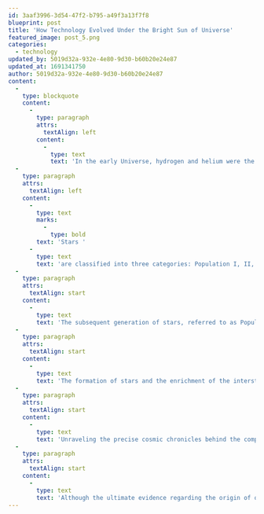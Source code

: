 ```yaml
---
id: 3aaf3996-3d54-47f2-b795-a49f3a13f7f8
blueprint: post
title: 'How Technology Evolved Under the Bright Sun of Universe'
featured_image: post_5.png
categories:
  - technology
updated_by: 5019d32a-932e-4e80-9d30-b60b20e24e87
updated_at: 1691341750
author: 5019d32a-932e-4e80-9d30-b60b20e24e87
content:
  -
    type: blockquote
    content:
      -
        type: paragraph
        attrs:
          textAlign: left
        content:
          -
            type: text
            text: 'In the early Universe, hydrogen and helium were the dominant elements. The first stars formed from these components and underwent nuclear reactions, leading to the formation of heavier elements. These massive Population III stars quickly exhausted their fuel and culminated in explosive supernova events, which contributed heavy elements to the interstellar medium, enriching it significantly.'
  -
    type: paragraph
    attrs:
      textAlign: left
    content:
      -
        type: text
        marks:
          -
            type: bold
        text: 'Stars '
      -
        type: text
        text: 'are classified into three categories: Population I, II, and III. Our Sun belongs to the Population I group, characterized by a substantial presence of heavy elements in its composition. Population II stars, on the other hand, possess fewer heavy elements and maintain a more pristine nature. Meanwhile, Population III stars exist only as theoretical entities and lack any metal content.'
  -
    type: paragraph
    attrs:
      textAlign: start
    content:
      -
        type: text
        text: 'The subsequent generation of stars, referred to as Population II stars, emerged from this enriched material. Despite this enrichment, they still retained relatively lower quantities of heavy elements. Even today, some of these metal-poor stars can be observed within our own galaxy, the Milky Way.'
  -
    type: paragraph
    attrs:
      textAlign: start
    content:
      -
        type: text
        text: 'The formation of stars and the enrichment of the interstellar medium rely on multiple factors, including the rate of star formation, history of mergers, and the sizes of star-forming regions. In galaxies of considerable proportions like ours, the atoms and molecules involved in star formation likely have been part of prior stellar generations.'
  -
    type: paragraph
    attrs:
      textAlign: start
    content:
      -
        type: text
        text: 'Unraveling the precise cosmic chronicles behind the composition of our Sun poses significant challenges. Nonetheless, astronomers can glean valuable insights into the genesis of our galaxy and the origins of our Sun by scrutinizing the star-formation histories of external galaxies.'
  -
    type: paragraph
    attrs:
      textAlign: start
    content:
      -
        type: text
        text: 'Although the ultimate evidence regarding the origin of our Sun may elude us in the annals of time, ongoing research endeavors and advancements in telescopic technology promise to furnish a more comprehensive understanding of star formation and the evolution of the Universe. In turn, this knowledge will illuminate the intricate path that led to the birth of our Sun.'
---
```

